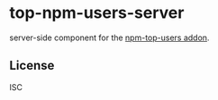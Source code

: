 # top-npm-users-server

server-side component for the [npm-top-users addon](https://www.npmjs.com/package/npm-addon-npm-top-users).

## License

ISC
